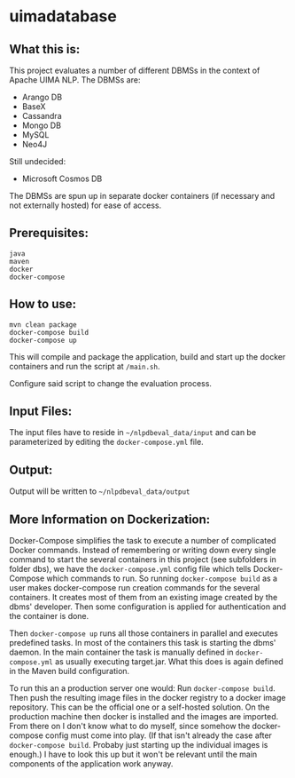 uimadatabase
============

What this is:
-------------

This project evaluates a number of different DBMSs in the context of Apache UIMA NLP.
The DBMSs are:

- Arango DB
- BaseX
- Cassandra
- Mongo DB
- MySQL
- Neo4J

Still undecided:

- Microsoft Cosmos DB

The DBMSs are spun up in separate docker containers (if necessary and not externally hosted)
for ease of access.

Prerequisites:
--------------
```
java
maven
docker
docker-compose
```

How to use:
-----------
```
mvn clean package
docker-compose build
docker-compose up
```
This will compile and package the application, build and start up the docker 
containers and run the script at `/main.sh`.

Configure said script to change the evaluation process.

Input Files:
------------
The input files have to reside in `~/nlpdbeval_data/input` and can be parameterized by editing
the `docker-compose.yml` file.

Output:
-------
Output will be written to `~/nlpdbeval_data/output`

More Information on Dockerization:
----------------------------------
Docker-Compose simplifies the task to execute a number of complicated Docker commands.
Instead of remembering or writing down every single command to start the several containers
in this project (see subfolders in folder dbs), we have the `docker-compose.yml` config file
which tells Docker-Compose which commands to run.
So running `docker-compose build` as a user makes docker-compose run creation commands for the
several containers. It creates most of them from an existing image created by the dbms' developer.
Then some configuration is applied for authentication and the container is done.

Then `docker-compose up` runs all those containers in parallel and executes predefined tasks.
In most of the containers this task is starting the dbms' daemon. In the main container the task
is manually defined in `docker-compose.yml` as usually executing target.jar. What this does is
again defined in the Maven build configuration.

To run this an a production server one would:
Run `docker-compose build`. Then push the resulting image files in the docker registry to a
docker image repository. This can be the official one or a self-hosted solution.
On the production machine then docker is installed and the images are imported.
From there on I don't know what to do myself, since somehow the docker-compose config must come
into play. (If that isn't already the case after `docker-compose build`. Probaby just starting up
the individual images is enough.)
I have to look this up but it won't be relevant until the main components of the application work
anyway.
